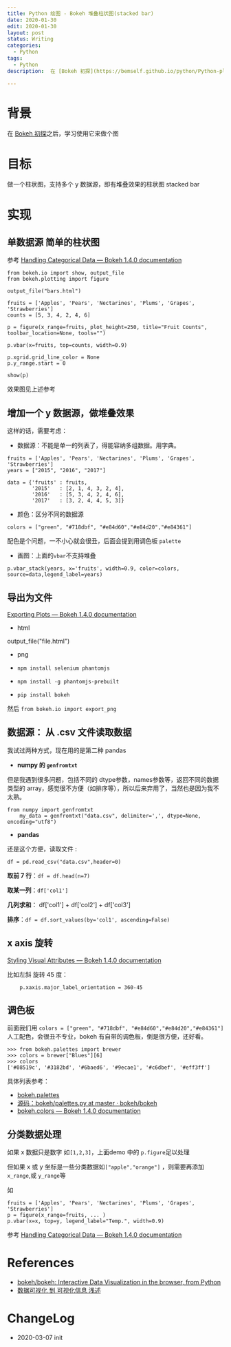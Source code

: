 ```yaml
---
title: Python 绘图 - Bokeh 堆叠柱状图(stacked bar)
date: 2020-01-30
edit: 2020-01-30
layout: post
status: Writing
categories:
  - Python
tags:
  - Python
description:  在 [Bokeh 初探](https://bemself.github.io/python/Python-plotting-bokeh.html)之后，学习使用它来做个堆叠柱状图

---
```


# 背景

在 [Bokeh 初探](https://bemself.github.io/python/Python-plotting-bokeh.html)之后，学习使用它来做个图

# 目标

做一个柱状图，支持多个 y 数据源，即有堆叠效果的柱状图 stacked bar

# 实现

## 单数据源 简单的柱状图

参考 [Handling Categorical Data — Bokeh 1.4.0 documentation](https://docs.bokeh.org/en/latest/docs/user_guide/categorical.html)

```
from bokeh.io import show, output_file
from bokeh.plotting import figure

output_file("bars.html")

fruits = ['Apples', 'Pears', 'Nectarines', 'Plums', 'Grapes', 'Strawberries']
counts = [5, 3, 4, 2, 4, 6]

p = figure(x_range=fruits, plot_height=250, title="Fruit Counts", toolbar_location=None, tools="")

p.vbar(x=fruits, top=counts, width=0.9)

p.xgrid.grid_line_color = None
p.y_range.start = 0

show(p)
```

效果图见上述参考

## 增加一个 y 数据源，做堆叠效果

这样的话，需要考虑：

- 数据源：不能是单一的列表了，得能容纳多组数据。用字典。

```
fruits = ['Apples', 'Pears', 'Nectarines', 'Plums', 'Grapes', 'Strawberries']
years = ["2015", "2016", "2017"]

data = {'fruits' : fruits,
        '2015'   : [2, 1, 4, 3, 2, 4],
        '2016'   : [5, 3, 4, 2, 4, 6],
        '2017'   : [3, 2, 4, 4, 5, 3]}
```

- 颜色：区分不同的数据源

`colors = ["green", "#718dbf", "#e84d60","#e84d20","#e84361"]`

配色是个问题，一不小心就会很丑，后面会提到用调色板 `palette`

- 画图：上面的`vbar`不支持堆叠
```
p.vbar_stack(years, x='fruits', width=0.9, color=colors, source=data,legend_label=years)
```

## 导出为文件
[Exporting Plots — Bokeh 1.4.0 documentation](https://docs.bokeh.org/en/latest/docs/user_guide/export.html)
- html

output_file("file.html")

- png

- `npm install selenium phantomjs`
- `npm install -g phantomjs-prebuilt`
- `pip install bokeh`

然后 `from bokeh.io import export_png`

## 数据源： 从 .csv 文件读取数据

我试过两种方式，现在用的是第二种 pandas

- **numpy 的 `genfromtxt`**

但是我遇到很多问题，包括不同的 dtype参数，names参数等，返回不同的数据类型的 array，感觉很不方便（如排序等），所以后来弃用了，当然也是因为我不太熟。

```
from numpy import genfromtxt
    my_data = genfromtxt("data.csv", delimiter=',', dtype=None, encoding="utf8")
```

- **pandas** 

还是这个方便，读取文件 :

```
df = pd.read_csv("data.csv",header=0)
``` 

**取前 7 行**：`df = df.head(n=7)`

**取某一列**：`df['col1']`

**几列求和**： df['col1'] + df['col2'] + df['col3']

**排序**：`df = df.sort_values(by='col1', ascending=False)`

## x axis 旋转

[Styling Visual Attributes — Bokeh 1.4.0 documentation](https://docs.bokeh.org/en/latest/docs/user_guide/styling.html#tick-label-orientation)

比如左斜 旋转 45 度：

```
    p.xaxis.major_label_orientation = 360-45
```

## 调色板

前面我们用 `colors = ["green", "#718dbf", "#e84d60","#e84d20","#e84361"]` 人工配色，会很丑不专业，bokeh 有自带的调色板，倒是很方便，还好看。

```
>>> from bokeh.palettes import brewer
>>> colors = brewer["Blues"][6]
>>> colors
['#08519c', '#3182bd', '#6baed6', '#9ecae1', '#c6dbef', '#eff3ff']
```

具体列表参考：
  
- [bokeh.palettes](https://docs.bokeh.org/en/latest/docs/reference/palettes.html)
- [源码：bokeh/palettes.py at master · bokeh/bokeh](https://github.com/bokeh/bokeh/blob/master/bokeh/palettes.py)
- [bokeh.colors — Bokeh 1.4.0 documentation](https://docs.bokeh.org/en/latest/docs/reference/colors.html)


## 分类数据处理

如果 x 数据只是数字 如`[1,2,3]`，上面demo 中的 `p.figure`足以处理

但如果 x 或 y 坐标是一些分类数据如`["apple","orange"]` ，则需要再添加 `x_range`,或 `y_range`等

如 

```
fruits = ['Apples', 'Pears', 'Nectarines', 'Plums', 'Grapes', 'Strawberries']
p = figure(x_range=fruits, ... )
p.vbar(x=x, top=y, legend_label="Temp.", width=0.9)
```

参考 [Handling Categorical Data — Bokeh 1.4.0 documentation](https://docs.bokeh.org/en/latest/docs/user_guide/categorical.html)


# References
- [bokeh/bokeh: Interactive Data Visualization in the browser, from Python](https://github.com/bokeh/bokeh)
- [数据可视化 到 可视化信息 浅述 ](http://wiki.zoomquiet.io/IMHO/data-v-info)
  
# ChangeLog
- 2020-03-07 init